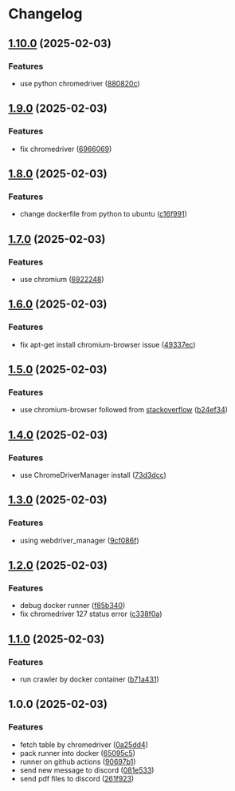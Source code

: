 # Changelog

## [1.10.0](https://github.com/wulukewu/nsysu-math/compare/v1.9.0...v1.10.0) (2025-02-03)


### Features

* use python chromedriver ([880820c](https://github.com/wulukewu/nsysu-math/commit/880820cf7990b16e7c815893dcbe9f9bb56dabac))

## [1.9.0](https://github.com/wulukewu/nsysu-math/compare/v1.8.0...v1.9.0) (2025-02-03)


### Features

* fix chromedriver ([6966069](https://github.com/wulukewu/nsysu-math/commit/69660693e856946ebcff1c06c43a599efca36cd9))

## [1.8.0](https://github.com/wulukewu/nsysu-math/compare/v1.7.0...v1.8.0) (2025-02-03)


### Features

* change dockerfile from python to ubuntu ([c16f991](https://github.com/wulukewu/nsysu-math/commit/c16f991e40fdc56209489aabdcd7614cc116481c))

## [1.7.0](https://github.com/wulukewu/nsysu-math/compare/v1.6.0...v1.7.0) (2025-02-03)


### Features

* use chromium ([6922248](https://github.com/wulukewu/nsysu-math/commit/6922248711a2296ecf291fcb9fcbd572d80bfb49))

## [1.6.0](https://github.com/wulukewu/nsysu-math/compare/v1.5.0...v1.6.0) (2025-02-03)


### Features

* fix apt-get install chromium-browser issue ([49337ec](https://github.com/wulukewu/nsysu-math/commit/49337ec3a3f7b810d2fec7064e40543be3bc101e))

## [1.5.0](https://github.com/wulukewu/nsysu-math/compare/v1.4.0...v1.5.0) (2025-02-03)


### Features

* use chromium-browser followed from [stackoverflow](https://stackoverflow.com/questions/49323099/webdriverexception-message-service-chromedriver-unexpectedly-exited-status-co) ([b24ef34](https://github.com/wulukewu/nsysu-math/commit/b24ef3455663e2417c888568f0b9debf9f257449))

## [1.4.0](https://github.com/wulukewu/nsysu-math/compare/v1.3.0...v1.4.0) (2025-02-03)


### Features

* use ChromeDriverManager install ([73d3dcc](https://github.com/wulukewu/nsysu-math/commit/73d3dcc134787e2726cd831d1ce8a0ea3a16e460))

## [1.3.0](https://github.com/wulukewu/nsysu-math/compare/v1.2.0...v1.3.0) (2025-02-03)


### Features

* using webdriver_manager ([9cf086f](https://github.com/wulukewu/nsysu-math/commit/9cf086f19423c9a8eca650d35bb5ac8b8c47516e))

## [1.2.0](https://github.com/wulukewu/nsysu-math/compare/v1.1.0...v1.2.0) (2025-02-03)


### Features

* debug docker runner ([f85b340](https://github.com/wulukewu/nsysu-math/commit/f85b340835cd83e756164e2e14c46ff1fd8c8683))
* fix chromedriver 127 status error ([c338f0a](https://github.com/wulukewu/nsysu-math/commit/c338f0ab55a5790416e16091f82e37738da97908))

## [1.1.0](https://github.com/wulukewu/nsysu-math/compare/v1.0.0...v1.1.0) (2025-02-03)


### Features

* run crawler by docker container ([b71a431](https://github.com/wulukewu/nsysu-math/commit/b71a431ab2c1584d41d1c5774f55fcb04a2453e7))

## 1.0.0 (2025-02-03)


### Features

* fetch table by chromedriver ([0a25dd4](https://github.com/wulukewu/nsysu-math/commit/0a25dd4d367ef76d6202c7600ddf064a1f33cd68))
* pack runner into docker ([65095c5](https://github.com/wulukewu/nsysu-math/commit/65095c53534494806f2a3126cde0c9718a9903a1))
* runner on github actions ([90697b1](https://github.com/wulukewu/nsysu-math/commit/90697b1dfb010bd5176aa98a048cd619be0c3868))
* send new message to discord ([081e533](https://github.com/wulukewu/nsysu-math/commit/081e53305ce1d29a5072a31afdc20f17065456c3))
* send pdf files to discord ([261f923](https://github.com/wulukewu/nsysu-math/commit/261f9233d1dcf6b4b1a3000935af3bc8803231de))
